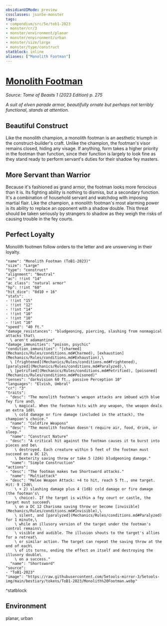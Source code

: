 ```yaml
---
obsidianUIMode: preview
cssclasses: json5e-monster
tags:
- compendium/src/5e/tob1-2023
- monster/cr/3
- monster/environment/planar
- monster/environment/urban
- monster/size/large
- monster/type/construct
statblock: inline
aliases: ["Monolith Footman"]
---
```

# [Monolith Footman](Mechanics\bestiary\construct/monolith-footman-tob1-2023.md)
*Source: Tome of Beasts 1 (2023 Edition) p. 275*  

*A suit of elven parade armor, beautifully ornate but perhaps not terribly functional, stands at attention.*

## Beautiful Construct

Like the monolith champion, a monolith footman is an aesthetic triumph in the construct-builder's craft. Unlike the champion, the footman's visor remains closed, hiding any visage. If anything, form takes a higher priority in the footman than function, since their function is largely to look fine as they stand ready to perform servant's duties for their shadow fey masters.

## More Servant than Warrior

Because it's fashioned as grand armor, the footman looks more ferocious than it is. Its fighting ability is nothing to dismiss, but a secondary function. It's a combination of household servant and watchdog with imposing martial flair. Like the champion, a monolith footman's most alarming power is its ability to replace an opponent with a shadow double. This threat should be taken seriously by strangers to shadow as they weigh the risks of causing trouble in the fey courts.

## Perfect Loyalty

Monolith footmen follow orders to the letter and are unswerving in their loyalty.

```statblock
"name": "Monolith Footman (ToB1-2023)"
"size": "Large"
"type": "construct"
"alignment": "Neutral"
"ac": !!int "14"
"ac_class": "natural armor"
"hp": !!int "60"
"hit_dice": "8d10 + 16"
"stats":
- !!int "15"
- !!int "12"
- !!int "14"
- !!int "10"
- !!int "10"
- !!int "10"
"speed": "40 ft."
"damage_resistances": "bludgeoning, piercing, slashing from nonmagical attacks that\
  \ aren't adamantine"
"damage_immunities": "poison, psychic"
"condition_immunities": "[charmed](Mechanics/Rules/conditions.md#Charmed), [exhaustion](Mechanics/Rules/conditions.md#Exhaustion),\
  \ [frightened](Mechanics/Rules/conditions.md#Frightened), [paralyzed](Mechanics/Rules/conditions.md#Paralyzed),\
  \ [petrified](Mechanics/Rules/conditions.md#Petrified), [poisoned](Mechanics/Rules/conditions.md#Poisoned)"
"senses": "darkvision 60 ft., passive Perception 10"
"languages": "Elvish, Umbral"
"cr": "3"
"traits":
- "desc": "The monolith footman's weapon attacks are imbued with blue fey fire and\
    \ magical. When the footman hits with any weapon, the weapon deals an extra 1d8\
    \ cold damage or fire damage (included in the attack), the champion's choice."
  "name": "Coldfire Weapons"
- "desc": "The monolith footman doesn't require air, food, drink, or sleep."
  "name": "Construct Nature"
- "desc": "A critical hit against the footman causes it to burst into pieces and be\
    \ destroyed. Each creature within 5 feet of the footman must succeed on a DC 12\
    \ Dexterity saving throw or take 5 (2d4) bludgeoning damage."
  "name": "Simple Construction"
"actions":
- "desc": "The footman makes two Shortsword attacks."
  "name": "Multiattack"
- "desc": "Melee Weapon Attack: +4 to hit, reach 5 ft., one target. Hit: 9 (2d6\
    \ + 2) slashing damage plus 4 (1d8) cold damage or fire damage (the footman's\
    \ choice). If the target is within a fey court or castle, the target must succeed\
    \ on a DC 12 Charisma saving throw or become [invisible](Mechanics/Rules/conditions.md#Invisible),\
    \ silent, and [paralyzed](Mechanics/Rules/conditions.md#Paralyzed) for 1 minute,\
    \ while an illusory version of the target under the footman's control remains\
    \ visible and audible. The illusion shouts to the target's allies for a retreat\
    \ or similar action. The target can repeat the saving throw at the end of each\
    \ of its turns, ending the effect on itself and destroying the illusory double\
    \ on a success."
  "name": "Shortsword"
"source":
- "ToB1-2023"
"image": "https://raw.githubusercontent.com/5etools-mirror-3/5etools-img/main/bestiary/tokens/ToB1-2023/Monolith%20Footman.webp"
```
^statblock

## Environment

planar, urban